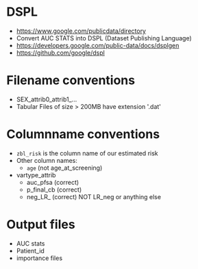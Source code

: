 # DSPL

+ https://www.google.com/publicdata/directory
+ Convert AUC STATS into DSPL (Dataset Publishing Language)
+ https://developers.google.com/public-data/docs/dsplgen
+ https://github.com/google/dspl


# Filename conventions

+ SEX_attrib0_attrib1_...
+ Tabular Files of size > 200MB have extension '.dat'


# Columnname conventions

+ `zbl_risk` is the column name of our estimated risk
+ Other column names:
    - `age` (not age_at_screening)
+ vartype_attrib
    - auc_pfsa (correct)
    - p_final_cb (correct)
    - neg_LR_ (correct) NOT LR_neg or anything else
    
# Output files 

+ AUC stats
+ Patient_id
+ importance files
